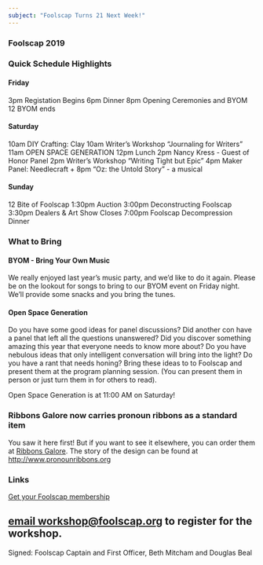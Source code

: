 ```yaml
---
subject: "Foolscap Turns 21 Next Week!"
---
```


### Foolscap 2019

### Quick Schedule Highlights

#### Friday
3pm Registation Begins
6pm Dinner
8pm Opening Ceremonies and BYOM
12   BYOM ends

#### Saturday
10am DIY Crafting: Clay
10am Writer’s Workshop “Journaling for Writers”
11am OPEN SPACE GENERATION
12pm Lunch
2pm Nancy Kress - Guest of Honor Panel
2pm Writer’s Workshop “Writing Tight but Epic”
4pm Maker Panel: Needlecraft +
8pm “Oz: the Untold Story” - a musical

#### Sunday
12  Bite of Foolscap
1:30pm Auction
3:00pm Deconstructing Foolscap
3:30pm Dealers & Art Show Closes
7:00pm Foolscap Decompression Dinner


### What to Bring

#### BYOM - Bring Your Own Music
We really enjoyed last year’s music party, and we’d like to do it again. Please be on the lookout for songs to bring to our BYOM event on Friday night. We’ll provide some snacks and you bring the tunes.

#### Open Space Generation

Do you have some good ideas for panel discussions? Did another con have a panel that left all the questions unanswered? Did you discover something amazing this year that everyone needs to know more about? Do you have nebulous ideas that only intelligent conversation will bring into the light? Do you have a rant that needs honing? Bring these ideas to to Foolscap and present them at the program planning session. (You can present them in person or just turn them in for others to read).

Open Space Generation is at 11:00 AM on Saturday!


### Ribbons Galore now carries pronoun ribbons as a standard item

You saw it here first! But if you want to see it elsewhere, you can order them at [Ribbons Galore](https://www.ribbonsgalore.com/stock/badge-ribbons/pronoun-ribbons/73/45). The story of the design can be found at http://www.pronounribbons.org

### Links
[Get your Foolscap membership](https://www.foolscap.org/registration/)

[email workshop@foolscap.org](mailto:workshop@foolscap.org) to register for the workshop.
---

Signed: Foolscap Captain and First Officer, Beth Mitcham and Douglas Beal

